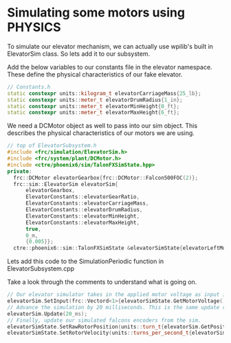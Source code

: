 # Simulating some motors using PHYSICS

To simulate our elevator mechanism, we can actually use wpilib's built in ElevatorSim class. So lets add it to our subsystem.

Add the below variables to our constants file in the elevator namespace. These define the physical characteristics of our fake elevator.

```cpp
// Constants.h
static constexpr units::kilogram_t elevatorCarriageMass{25_lb};
static constexpr units::meter_t elevatorDrumRadius{1_in};
static constexpr units::meter_t elevatorMinHeight{0_ft};
static constexpr units::meter_t elevatorMaxHeight{6_ft};
```

We need a DCMotor object as well to pass into our sim object. This describes the physical characteristics of our motors we are using.

```cpp
// top of ElevatorSubsystem.h
#include <frc/simulation/ElevatorSim.h>
#include <frc/system/plant/DCMotor.h>
#include <ctre/phoenix6/sim/TalonFXSimState.hpp>
private:
  frc::DCMotor elevatorGearbox{frc::DCMotor::Falcon500FOC(2)};
  frc::sim::ElevatorSim elevatorSim{
      elevatorGearbox,
      ElevatorConstants::elevatorGearRatio,
      ElevatorConstants::elevatorCarriageMass,
      ElevatorConstants::elevatorDrumRadius,
      ElevatorConstants::elevatorMinHeight,
      ElevatorConstants::elevatorMaxHeight,
      true,
      0_m,
      {0.005}};
  ctre::phoenix6::sim::TalonFXSimState &elevatorSimState{elevatorLeftMotor.GetSimState()};

```

Lets add this code to the SimulationPeriodic function in ElevatorSubsystem.cpp

Take a look through the comments to understand what is going on.

```cpp
// Our elevator simulator takes in the applied motor voltage as input in a 1x1 matrix
elevatorSim.SetInput(frc::Vectord<1>{elevatorSimState.GetMotorVoltage().value()});
// Advance the simulation by 20 milliseconds. This is the same update rate as the periodic functions.
elevatorSim.Update(20_ms);
// Finally, update our simulated falcons encoders from the sim.
elevatorSimState.SetRawRotorPosition(units::turn_t{elevatorSim.GetPosition().value()});
elevatorSimState.SetRotorVelocity(units::turns_per_second_t{elevatorSim.GetVelocity().value()});
```